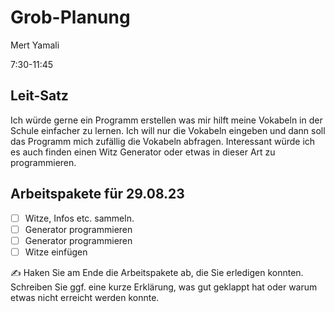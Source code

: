 # Grob-Planung

Mert Yamali

7:30-11:45

## Leit-Satz

Ich würde gerne ein Programm erstellen was mir hilft meine Vokabeln in der Schule einfacher zu lernen. Ich will nur die Vokabeln eingeben und dann soll das Programm mich zufällig die Vokabeln abfragen. Interessant würde ich es auch finden einen Witz Generator oder etwas in dieser Art zu programmieren.

## Arbeitspakete für 29.08.23


- [ ] Witze, Infos etc. sammeln.
- [ ] Generator programmieren
- [ ] Generator programmieren
- [ ] Witze einfügen

✍️  Haken Sie am Ende die Arbeitspakete ab, die Sie erledigen konnten. Schreiben Sie ggf. eine kurze Erklärung, was gut geklappt hat oder warum etwas nicht erreicht werden konnte.
